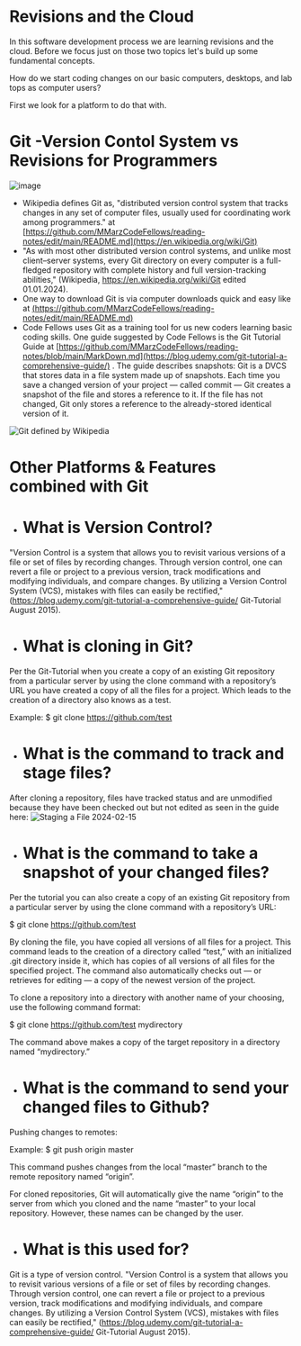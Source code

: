 

# **Revisions and the Cloud**
In this software development process we are learning revisions and the cloud. Before we focus just on those two topics let's build up some fundamental concepts.

How do we start coding changes on our basic computers, desktops, and lab tops as computer users?

First we look for a platform to do that with. 

# **Git -Version Contol System vs Revisions for Programmers** 

![image](https://github.com/MMarzCodeFellows/reading-notes/assets/155282209/68371706-b43d-4de9-a03e-7d29dd6972fa)

- Wikipedia defines Git as, "distributed version control system that tracks changes in any set of computer files, usually used for coordinating work among programmers." at [https://github.com/MMarzCodeFellows/reading-notes/edit/main/README.md](https://en.wikipedia.org/wiki/Git)
 - "As with most other distributed version control systems, and unlike most client–server systems, every Git directory on every computer is a full-fledged repository with complete history and full version-tracking abilities," (Wikipedia, https://en.wikipedia.org/wiki/Git edited 01.01.2024).
- One way to download Git is via computer downloads quick and easy like at [(https://github.com/MMarzCodeFellows/reading-notes/edit/main/README.md)](https://git-scm.com/downloads)
- Code Fellows uses Git as a training tool for us new coders learning basic coding skills. One guide suggested by Code Fellows is the Git Tutorial Guide at [https://github.com/MMarzCodeFellows/reading-notes/blob/main/MarkDown.md](https://blog.udemy.com/git-tutorial-a-comprehensive-guide/) . The guide describes snapshots: Git is a DVCS that stores data in a file system made up of snapshots. Each time you save a changed version of your project — called commit — Git creates a snapshot of the file and stores a reference to it. If the file has not changed, Git only stores a reference to the already-stored identical version of it. 

![Git defined by Wikipedia](https://github.com/MMarzCodeFellows/reading-notes/assets/155282209/59b78b84-648b-4355-8b8e-3f9864632cff)



# **Other Platforms & Features combined with Git**

- # **What is Version Control?**
"Version Control is a system that allows you to revisit various versions of a file or set of files by recording changes. Through version control, one can revert a file or project to a previous version, track modifications and modifying individuals, and compare changes. By utilizing a Version Control System (VCS), mistakes with files can easily be rectified," (https://blog.udemy.com/git-tutorial-a-comprehensive-guide/ Git-Tutorial August 2015).

- # **What is cloning in Git?**
Per the Git-Tutorial when you create a copy of an existing Git repository from a particular server by using the clone command with a repository’s URL you have created a copy of all the files for a project. Which leads to the creation of a directory also knows as a test.

Example:              $ git clone https://github.com/test

- # **What is the command to track and stage files?**
After cloning a repository, files have tracked status and are unmodified because they have been checked out but not edited as seen in the guide here:
![Staging a File 2024-02-15 ](https://github.com/MMarzCodeFellows/reading-notes/assets/155282209/52a6413e-1eb2-4eb3-9559-17f775fa04bb)


- # **What is the command to take a snapshot of your changed files?**
 Per the tutorial you can also create a copy of an existing Git repository from a particular server by using the clone command with a repository’s URL:

$ git clone https://github.com/test

By cloning the file, you have copied all versions of all files for a project. This command leads to the creation of a directory called “test,” with an initialized .git directory inside it, which has copies of all versions of all files for the specified project. The command also automatically checks out — or retrieves for editing — a copy of the newest version of the project.

To clone a repository into a directory with another name of your choosing, use the following command format: 

   $ git clone https://github.com/test mydirectory
  
The command above makes a copy of the target repository in a directory named “mydirectory.”

- # **What is the command to send your changed files to Github?**

 Pushing changes to remotes:

Example: $ git push origin master

This command pushes changes from the local “master” branch to the remote repository named “origin”.

For cloned repositories, Git will automatically give the name “origin” to the server from which you cloned and the name “master” to your local repository. However, these names can be changed by the user.

- # **What is this used for?** 

Git is a type of version control. "Version Control is a system that allows you to revisit various versions of a file or set of files by recording changes. Through version control, one can revert a file or project to a previous version, track modifications and modifying individuals, and compare changes. By utilizing a Version Control System (VCS), mistakes with files can easily be rectified," (https://blog.udemy.com/git-tutorial-a-comprehensive-guide/ Git-Tutorial August 2015).

